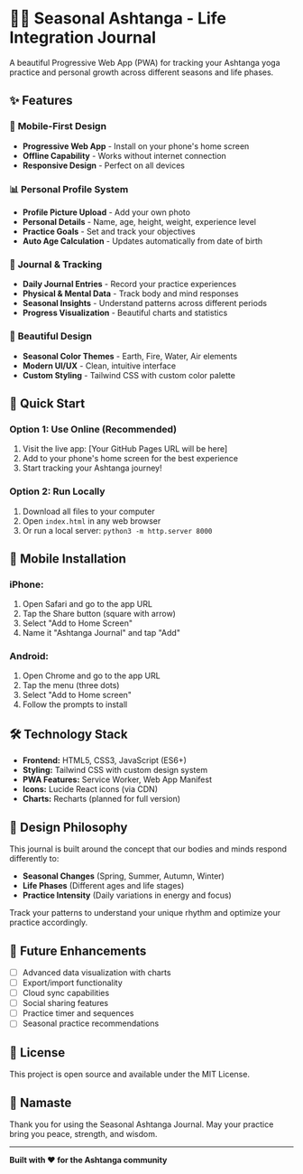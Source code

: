# 🧘‍♀️ Seasonal Ashtanga - Life Integration Journal

A beautiful Progressive Web App (PWA) for tracking your Ashtanga yoga practice and personal growth across different seasons and life phases.

## ✨ Features

### 📱 **Mobile-First Design**
- **Progressive Web App** - Install on your phone's home screen
- **Offline Capability** - Works without internet connection
- **Responsive Design** - Perfect on all devices

### 📊 **Personal Profile System**
- **Profile Picture Upload** - Add your own photo
- **Personal Details** - Name, age, height, weight, experience level
- **Practice Goals** - Set and track your objectives
- **Auto Age Calculation** - Updates automatically from date of birth

### 📝 **Journal & Tracking**
- **Daily Journal Entries** - Record your practice experiences
- **Physical & Mental Data** - Track body and mind responses
- **Seasonal Insights** - Understand patterns across different periods
- **Progress Visualization** - Beautiful charts and statistics

### 🎨 **Beautiful Design**
- **Seasonal Color Themes** - Earth, Fire, Water, Air elements
- **Modern UI/UX** - Clean, intuitive interface
- **Custom Styling** - Tailwind CSS with custom color palette

## 🚀 **Quick Start**

### **Option 1: Use Online (Recommended)**
1. Visit the live app: [Your GitHub Pages URL will be here]
2. Add to your phone's home screen for the best experience
3. Start tracking your Ashtanga journey!

### **Option 2: Run Locally**
1. Download all files to your computer
2. Open `index.html` in any web browser
3. Or run a local server: `python3 -m http.server 8000`

## 📱 **Mobile Installation**

### **iPhone:**
1. Open Safari and go to the app URL
2. Tap the Share button (square with arrow)
3. Select "Add to Home Screen"
4. Name it "Ashtanga Journal" and tap "Add"

### **Android:**
1. Open Chrome and go to the app URL
2. Tap the menu (three dots)
3. Select "Add to Home screen"
4. Follow the prompts to install

## 🛠 **Technology Stack**

- **Frontend:** HTML5, CSS3, JavaScript (ES6+)
- **Styling:** Tailwind CSS with custom design system
- **PWA Features:** Service Worker, Web App Manifest
- **Icons:** Lucide React icons (via CDN)
- **Charts:** Recharts (planned for full version)

## 🎯 **Design Philosophy**

This journal is built around the concept that our bodies and minds respond differently to:
- **Seasonal Changes** (Spring, Summer, Autumn, Winter)
- **Life Phases** (Different ages and life stages)
- **Practice Intensity** (Daily variations in energy and focus)

Track your patterns to understand your unique rhythm and optimize your practice accordingly.

## 🌟 **Future Enhancements**

- [ ] Advanced data visualization with charts
- [ ] Export/import functionality
- [ ] Cloud sync capabilities
- [ ] Social sharing features
- [ ] Practice timer and sequences
- [ ] Seasonal practice recommendations

## 📄 **License**

This project is open source and available under the MIT License.

## 🙏 **Namaste**

Thank you for using the Seasonal Ashtanga Journal. May your practice bring you peace, strength, and wisdom.

---

**Built with ❤️ for the Ashtanga community**
